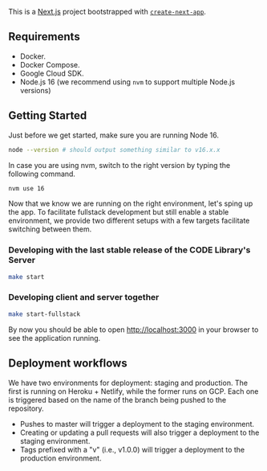 This is a [Next.js](https://nextjs.org/) project bootstrapped with [`create-next-app`](https://github.com/vercel/next.js/tree/canary/packages/create-next-app).

## Requirements

- Docker.
- Docker Compose.
- Google Cloud SDK.
- Node.js 16 (we recommend using `nvm` to support multiple Node.js versions)

## Getting Started

Just before we get started, make sure you are running Node 16.

```bash
node --version # should output something similar to v16.x.x
```

In case you are using nvm, switch to the right version by typing the following command.

```bash
nvm use 16
```

Now that we know we are running on the right environment, let's sping up the app.
To facilitate fullstack development but still enable a stable environment,
we provide two different setups with a few targets facilitate switching between them.

### Developing with the last stable release of the CODE Library's Server

```bash
make start
```

### Developing client and server together

```bash
make start-fullstack
```

By now you should be able to open [http://localhost:3000](http://localhost:3000) in your browser to see the application running.

## Deployment workflows

We have two environments for deployment: staging and production. The first is running on Heroku + Netlify, while the former runs on GCP. Each one is triggered based on the name of the branch being pushed to the repository.

- Pushes to master will trigger a deployment to the staging environment.
- Creating or updating a pull requests will also trigger a deployment to the staging environment.
- Tags prefixed with a "v" (i.e., v1.0.0) will trigger a deployment to the production environment.
